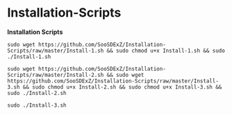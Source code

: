 # Installation-Scripts
**Installation Scripts**

`sudo wget https://github.com/SooSDExZ/Installation-Scripts/raw/master/Install-1.sh && sudo chmod u+x Install-1.sh && sudo ./Install-1.sh`

`sudo wget https://github.com/SooSDExZ/Installation-Scripts/raw/master/Install-2.sh && sudo wget https://github.com/SooSDExZ/Installation-Scripts/raw/master/Install-3.sh && sudo chmod u+x Install-2.sh && sudo chmod u+x Install-3.sh && sudo ./Install-2.sh`

`sudo ./Install-3.sh`
